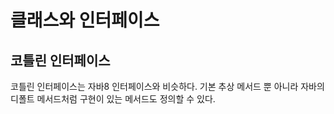 # 클래스와 인터페이스

## 코틀린 인터페이스

코틀린 인터페이스는 자바8 인터페이스와 비슷하다. 기본 추상 메서드 뿐 아니라 자바의 디폴트 메서드처럼 구현이 있는 메서드도 정의할 수 있다.&#x20;

